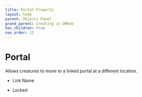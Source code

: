 ```yaml
---
title: Portal Property
layout: home
parent: Objects Panel
grand_parent: Creating in DMHub
has_children: true
nav_order: 12
---
```


# Portal

Allows creatures to move to a linked portal at a different location.

-   Link Name

-   Locked